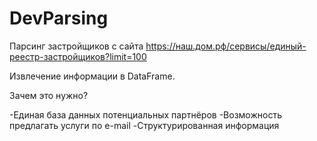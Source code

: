 # DevParsing
Парсинг застройщиков с сайта https://наш.дом.рф/сервисы/единый-реестр-застройщиков?limit=100

Извлечение информации в DataFrame.

Зачем это нужно?

  -Единая база данных потенциальных партнёров
  -Возможность предлагать услуги по e-mail
  -Структурированная информация
